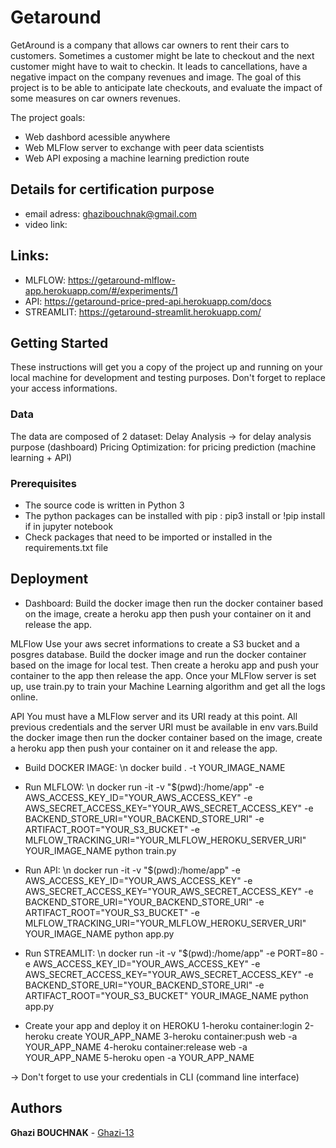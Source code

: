 # Getaround
GetAround is a company that allows car owners to rent their cars to customers. Sometimes a customer might be late to checkout and the next customer might have to wait to checkin. It leads to cancellations, have a negative impact on the company revenues and image. The goal of this project is to be able to anticipate late checkouts, and evaluate the impact of some measures on car owners revenues.

The project goals:
* Web dashbord acessible anywhere
* Web MLFlow server to exchange with peer data scientists
* Web API exposing a machine learning prediction route 

## Details for certification purpose

* email adress: ghazibouchnak@gmail.com
* video link:


## Links:

* MLFLOW: https://getaround-mlflow-app.herokuapp.com/#/experiments/1
* API: https://getaround-price-pred-api.herokuapp.com/docs
* STREAMLIT: https://getaround-streamlit.herokuapp.com/

## Getting Started

These instructions will get you a copy of the project up and running on your local machine for development and testing purposes. 
Don't forget to replace your access informations.

### Data

The data are composed of 2 dataset:
Delay Analysis -> for delay analysis purpose (dashboard)
Pricing Optimization: for pricing prediction (machine learning + API)

### Prerequisites

* The source code is written in Python 3
* The python packages can be installed with pip : pip3 install or !pip install if in jupyter notebook
* Check packages that need to be imported or installed in the requirements.txt file


## Deployment
* Dashboard:
Build the docker image then run the docker container based on the image, create a heroku app then push your container on it and release the app.

MLFlow
Use your aws secret informations to create a S3 bucket and a posgres database. Build the docker image and run the docker container based on the image for local test. Then create a heroku app and push your container to the app then release the app. Once your MLFlow server is set up, use train.py to train your Machine Learning algorithm and get all the logs online.

API
You must have a MLFlow server and its URI ready at this point. All previous credentials and the server URI must be available in env vars.Build the docker image then run the docker container based on the image, create a heroku app then push your container on it and release the app.

* Build DOCKER IMAGE: \n
docker build . -t YOUR_IMAGE_NAME

* Run MLFLOW: \n
docker run -it -v "$(pwd):/home/app" -e AWS_ACCESS_KEY_ID="YOUR_AWS_ACCESS_KEY" -e AWS_SECRET_ACCESS_KEY="YOUR_AWS_SECRET_ACCESS_KEY" -e BACKEND_STORE_URI="YOUR_BACKEND_STORE_URI" -e ARTIFACT_ROOT="YOUR_S3_BUCKET" -e MLFLOW_TRACKING_URI="YOUR_MLFLOW_HEROKU_SERVER_URI" YOUR_IMAGE_NAME python train.py

* Run API: \n
docker run -it -v "$(pwd):/home/app" -e AWS_ACCESS_KEY_ID="YOUR_AWS_ACCESS_KEY" -e AWS_SECRET_ACCESS_KEY="YOUR_AWS_SECRET_ACCESS_KEY" -e BACKEND_STORE_URI="YOUR_BACKEND_STORE_URI" -e ARTIFACT_ROOT="YOUR_S3_BUCKET" -e MLFLOW_TRACKING_URI="YOUR_MLFLOW_HEROKU_SERVER_URI" YOUR_IMAGE_NAME python app.py

* Run STREAMLIT: \n
docker run -it -v "$(pwd):/home/app" -e PORT=80 -e AWS_ACCESS_KEY_ID="YOUR_AWS_ACCESS_KEY" -e AWS_SECRET_ACCESS_KEY="YOUR_AWS_SECRET_ACCESS_KEY" -e BACKEND_STORE_URI="YOUR_BACKEND_STORE_URI" -e ARTIFACT_ROOT="YOUR_S3_BUCKET" YOUR_IMAGE_NAME python app.py

* Create your app and deploy it on HEROKU
  1-heroku container:login
  2-heroku create YOUR_APP_NAME
  3-heroku container:push web -a YOUR_APP_NAME
  4-heroku container:release web -a YOUR_APP_NAME
  5-heroku open -a YOUR_APP_NAME

-> Don't forget to use your credentials in CLI (command line interface)


## Authors

**Ghazi BOUCHNAK** - [Ghazi-13](https://github.com/Ghazi-13)


